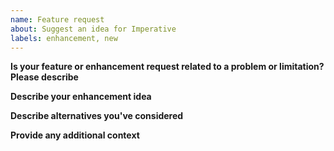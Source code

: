 ```yaml
---
name: Feature request
about: Suggest an idea for Imperative
labels: enhancement, new
---
```


<!-- Thanks for deciding to open an issue. Before submitting, please complete the following information. -->

**Is your feature or enhancement request related to a problem or limitation? Please describe**

<!-- A clear and concise description of the problem or limitation. Example: I'm frustrated when [...] happens, or I wish I was able to [...] -->

**Describe your enhancement idea**

<!-- A clear and concise description of what you want to happen, such as the task you are trying to complete. -->

**Describe alternatives you've considered**

<!-- A clear and concise description of any alternative solutions or workarounds you've used to overcome the problem or limitation. -->

**Provide any additional context**

<!-- Add any other context (code snippets, error messages, sample outputs, screenshots) about the request here. -->
